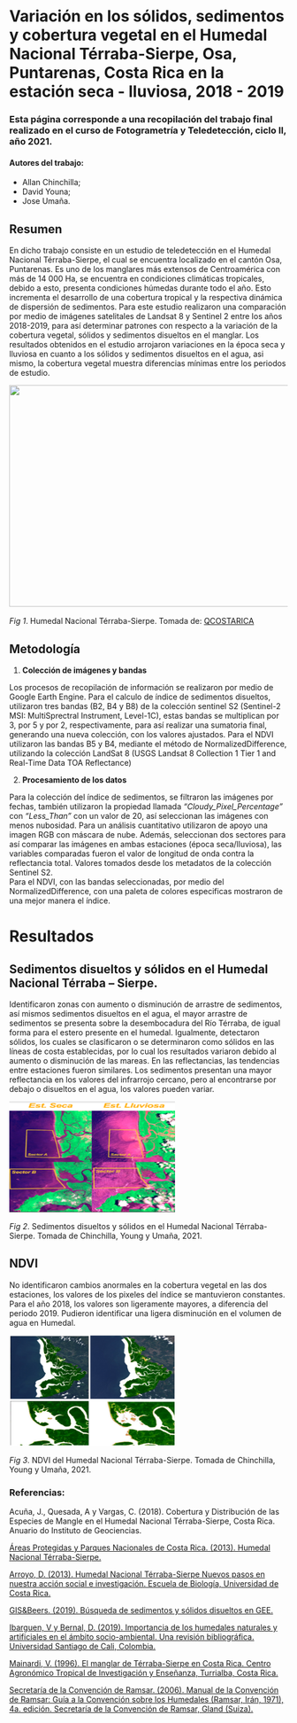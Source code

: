 # Variación en los sólidos, sedimentos y cobertura vegetal en el Humedal Nacional Térraba-Sierpe, Osa, Puntarenas, Costa Rica en la estación seca - lluviosa,  2018 - 2019  

### Esta página corresponde a una recopilación del trabajo final realizado en el curso de Fotogrametría y Teledetección, ciclo II, año 2021.  
#### Autores del trabajo: 
- Allan Chinchilla;
- David Youna;
- Jose Umaña.

## Resumen

En dicho trabajo consiste en un estudio de teledetección en el Humedal Nacional Térraba-Sierpe, el cual se encuentra localizado en el cantón Osa, Puntarenas. Es uno de los manglares más extensos de Centroamérica con más de 14 000 Ha, se encuentra en condiciones climáticas tropicales, debido a esto, presenta condiciones húmedas durante todo el año. Esto incrementa el desarrollo de una cobertura tropical y la respectiva dinámica de dispersión de sedimentos. Para este estudio realizaron una comparación por medio de imágenes satelitales de Landsat 8 y Sentinel 2 entre los años 2018-2019, para así determinar patrones con respecto a la variación de la cobertura vegetal, sólidos y sedimentos disueltos en el manglar. Los resultados obtenidos en el estudio arrojaron variaciones en la época seca y lluviosa en cuanto a los sólidos y sedimentos disueltos en el agua, asi mismo, la cobertura vegetal muestra diferencias mínimas entre los periodos de estudio. 

<img src="Térraba-Sierpe1.jpg" Height="400" width="600">

*Fig 1*. Humedal Nacional Térraba-Sierpe. Tomada de: [QCOSTARICA](https://qcostarica.com/humedal-nacional-terraba-sierpe/)


## Metodología

1. **Colección de imágenes y bandas**

Los procesos de recopilación de información se realizaron por medio de Google Earth Engine. Para el calculo de índice de sedimentos disueltos, utilizaron tres bandas (B2, B4 y B8) de la colección sentinel S2 (Sentinel-2 MSI: MultiSprectral Instrument, Level-1C), estas bandas se multiplican por 3, por 5 y por 2, respectivamente, para así realizar una sumatoria final, generando una nueva colección, con los valores ajustados. 
Para el NDVI utilizaron las bandas B5 y B4, mediante el método de NormalizedDifference, utilizando la colección LandSat 8 (USGS Landsat 8 Collection 1 Tier 1 and Real-Time Data TOA Reflectance) 

2. **Procesamiento de los datos**

Para la colección del índice de sedimentos, se filtraron las imágenes por fechas, también utilizaron la propiedad llamada *“Cloudy_Pixel_Percentage”* con *“Less_Than”* con un valor de 20, así seleccionan las imágenes con menos nubosidad.  Para un análisis cuantitativo utilizaron de apoyo una imagen RGB con máscara de nube. Además, seleccionan dos sectores para así comparar las imágenes en ambas estaciones (época seca/lluviosa), las variables comparadas fueron el valor de longitud de onda contra la reflectancia total. Valores tomados desde los metadatos de la colección Sentinel S2.  
Para el NDVI, con las bandas seleccionadas, por medio del NormalizedDifference, con una paleta de colores especificas mostraron de una mejor manera el índice. 

# Resultados

## Sedimentos disueltos y sólidos en el Humedal Nacional Térraba – Sierpe.  
Identificaron zonas con aumento o disminución de arrastre de sedimentos, así mismos sedimentos disueltos en el agua, el mayor arrastre de sedimentos se presenta sobre la desembocadura del Río Térraba, de igual forma para el estero presente en el humedal.
Igualmente, detectaron sólidos, los cuales se clasificaron o se determinaron como sólidos en las líneas de costa establecidas, por lo cual los resultados variaron debido al aumento o disminución de las mareas.  En las reflectancias, las tendencias entre estaciones fueron similares.  Los sedimentos presentan una mayor reflectancia en los valores del infrarrojo cercano, pero al encontrarse por debajo o disueltos en el agua, los valores pueden variar.  

<img src="Colección2.png" Height="200" width="300">

*Fig 2*. Sedimentos disueltos y sólidos en el Humedal Nacional Térraba-Sierpe. Tomada de Chinchilla, Young y Umaña, 2021.

## NDVI  
No identificaron cambios anormales en la cobertura vegetal en las dos estaciones, los valores de los pixeles del índice se mantuvieron constantes. Para el año 2018, los valores son ligeramente mayores, a diferencia del periodo 2019. Pudieron identificar una ligera disminución en el volumen de agua en Humedal. 

<img src="NDVI_HNTS.png" Height="200" width="300">

*Fig 3*. NDVI del Humedal Nacional Térraba-Sierpe. Tomada de Chinchilla, Young y Umaña, 2021.

### Referencias:

Acuña, J., Quesada, A y Vargas, C. (2018). Cobertura y Distribución de las Especies de Mangle en el Humedal Nacional Térraba-Sierpe, Costa Rica. Anuario do Instituto de Geociencias.[](https://www.researchgate.net/publication/324756318_Cobertura_y_Distribucion_de_las_Especies_de_Mangle_en_el_Humedal_Nacional_Terraba-Sierpe_Costa_Rica)  

[Áreas Protegidas y Parques Nacionales de Costa Rica. (2013). Humedal Nacional Térraba-Sierpe.](https://areasyparques.com/areasprotegidas/humedal-nacional-terraba-sierpe/)  

[Arroyo, D. (2013). Humedal Nacional Térraba-Sierpe Nuevos pasos en nuestra acción social e  investigación. Escuela de Biología, Universidad de Costa Rica.](https://www.kerwa.ucr.ac.cr/bitstream/handle/10669/11077/Humedal_terrabasierpe.pdf?sequence=1)  

[GIS&Beers. (2019). Búsqueda de sedimentos y sólidos disueltos en GEE.](http://www.gisandbeers.com/busqueda-sedimentos-solidos-disueltos-gee)  

[Ibarguen, V y Bernal, D. (2019). Importancia de los humedales naturales y artificiales en el ámbito socio-ambiental. Una revisión bibliográfica. Universidad Santiago de Cali, Colombia.](https://repository.usc.edu.co/bitstream/handle/20.500.12421/4453/IMPORTANCIA%20DE%20LOS%20HUMEDALES%20.pdf?sequence=3&isAllowed=y)  

[Mainardi, V. (1996). El manglar de Térraba-Sierpe en Costa Rica. Centro Agronómico Tropical de Investigación y Enseñanza, Turrialba, Costa Rica.](https://repositorio.catie.ac.cr/bitstream/handle/11554/1576/El_manglar_de_Terraba_Sierpe.pdf?sequence=1&isAllowed=y)  

[Secretaría de la Convención de Ramsar. (2006). Manual de la Convención de Ramsar: Guía a la Convención sobre los Humedales (Ramsar, Irán, 1971), 4a. edición. Secretaría de la Convención de  Ramsar, Gland (Suiza).](https://www.ramsar.org/sites/default/files/documents/pdf/lib/lib_manual2006s.pdf)  
